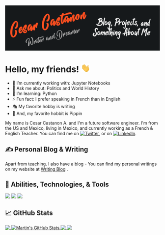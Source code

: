 <!-- More info, tips and tricks for making GitHub Profile README can be found in my article at https://towardsdatascience.com/build-a-stunning-readme-for-your-github-profile-9b80434fe5d7 -->

[![Header](https://raw.githubusercontent.com/castacu0/castacu0/master/readme_header.png "Header")](https://cesarwritingchallenge.blogspot.com/)

# Hello, my friends! <img src="https://raw.githubusercontent.com/castacu0/castacu0/master/wave.gif" width="30px">

- 🔭 I’m currently working with: Jupyter Notebooks
- 💬 Ask me about: Politics and World History
- 🌱 I’m learning: Python
- ⚡ Fun fact: I prefer speaking in French than in English
- 🎭 My favorite hobby is writing
- 🌄 And, my favorite hobbit is Pippin

My name is Cesar Castanon A. and I'm a future software engineer. I'm from the US and Mexico, living in Mexico, and currently working as a French & English Teacher.
You can find me on [![Twitter][1.2]][1],  or on [![LinkedIn][3.2]][3].

## &#x270d; Personal Blog & Writing

Apart from teaching. I also have a blog - You can find my personal writings on my website at [Writing Blog](https://cesarwritingchallenge.blogspot.com/) .

## 🔧 Abilities, Technologies, & Tools
![](https://img.shields.io/badge/OS-Linux-informational?style=flat&logo=linux&logoColor=white&color=2bbc8a)
![](https://img.shields.io/badge/Code-Python-informational?style=flat&logo=python&logoColor=white&color=2bbc8a)
![](https://img.shields.io/badge/Code-JavaScript-informational?style=flat&logo=javascript&logoColor=white&color=2bbc8a)

## &#x1f4c8; GitHub Stats

<a href="https://github.com/castacu0/castacu0">
  <img align="center" src="https://github-readme-stats.vercel.app/api/top-langs/?username=castacu0&hide=java,html&title_color=ffffff&text_color=c9cacc&icon_color=2bbc8a&bg_color=1d1f21" />
</a>
<a href="https://github.com/castacu0/castacu0">
  <img align="center" src="https://github-readme-stats.vercel.app/api?username=castacu0&show_icons=true&line_height=27&count_private=true&title_color=ffffff&text_color=c9cacc&icon_color=2bbc8a&bg_color=1d1f21" alt="Martin's GitHub Stats" />
</a>

<a href="https://github.com/castacu0/blueblog">
  <img align="center" src="https://github-readme-stats.vercel.app/api/pin/?username=castacu0&repo=blueblog&title_color=ffffff&text_color=c9cacc&icon_color=2bbc8a&bg_color=1d1f21" />
</a>


<a href="https://github.com/castacu0/python_practice">
  <img align="center" src="https://github-readme-stats.vercel.app/api/pin/?username=castacu0&repo=python_practice&title_color=ffffff&text_color=c9cacc&icon_color=2bbc8a&bg_color=1d1f21" />
</a>    

<!-- links to social media icons -->

<!-- icons with padding -->

[1.1]: http://i.imgur.com/tXSoThF.png (twitter icon with padding)
[2.1]: http://i.imgur.com/0o48UoR.png (github icon with padding)

<!-- icons without padding -->

[1.2]: http://i.imgur.com/wWzX9uB.png (twitter icon without padding)
[2.2]: http://i.imgur.com/9I6NRUm.png (github icon without padding)
[3.2]: https://raw.githubusercontent.com/MartinHeinz/MartinHeinz/master/linkedin-3-16.png (LinkedIn icon without padding)


<!-- links to your social media accounts -->

[1]: https://twitter.com/castacu0
[2]: https://github.com/castacu0
[3]: https://www.linkedin.com/in/castacu0/


<!-- Resources -->
<!-- Icons: https://simpleicons.org/ -->
<!-- GitHub Stats: https://github.com/anuraghazra/github-readme-stats -->
<!-- Emojis: https://emojipedia.org/emoji/ -->
<!-- HTML Emojis: https://www.fileformat.info/index.htm -->
<!-- Shields: https://shields.io/ -->
<!-- Awesome GitHub Profile README: https://github.com/abhisheknaiidu/awesome-github-profile-readme -->
